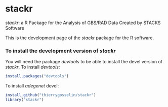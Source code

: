 # stackr
*stackr*: a R Package for the Analysis of GBS/RAD Data Created by STACKS Software

This is the development page of the *stackr* package for the R software.


### To install the development version of *stackr*
You will need the package *devtools* to be able to install the devel version of *stackr*.
To install *devtools*:
```r
install.packages("devtools")
```

To install *adegenet* devel:
```r
install_github("thierrygosselin/stackr")
library("stackr")
```
